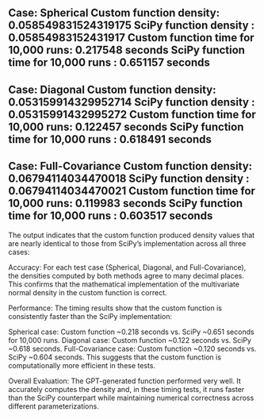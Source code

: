 Case: Spherical
  Custom function density: 0.058549831524319175
  SciPy function density : 0.05854983152431917
  Custom function time for 10,000 runs: 0.217548 seconds
  SciPy function time for 10,000 runs : 0.651157 seconds
--------------------------------------------------
Case: Diagonal
  Custom function density: 0.053159914329952714
  SciPy function density : 0.05315991432995272
  Custom function time for 10,000 runs: 0.122457 seconds
  SciPy function time for 10,000 runs : 0.618491 seconds
--------------------------------------------------
Case: Full-Covariance
  Custom function density: 0.06794114034470018
  SciPy function density : 0.06794114034470021
  Custom function time for 10,000 runs: 0.119983 seconds
  SciPy function time for 10,000 runs : 0.603517 seconds
--------------------------------------------------

The output indicates that the custom function produced density values that are nearly identical to those from SciPy’s implementation across all three cases:

Accuracy:
For each test case (Spherical, Diagonal, and Full-Covariance), the densities computed by both methods agree to many decimal places. This confirms that the mathematical implementation of the multivariate normal density in the custom function is correct.

Performance:
The timing results show that the custom function is consistently faster than the SciPy implementation:

Spherical case: Custom function ~0.218 seconds vs. SciPy ~0.651 seconds for 10,000 runs.
Diagonal case: Custom function ~0.122 seconds vs. SciPy ~0.618 seconds.
Full-Covariance case: Custom function ~0.120 seconds vs. SciPy ~0.604 seconds.
This suggests that the custom function is computationally more efficient in these tests. 

Overall Evaluation:
The GPT-generated function performed very well. It accurately computes the density and, in these timing tests, it runs faster than the SciPy counterpart while maintaining numerical correctness across different parameterizations.